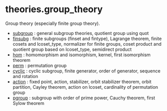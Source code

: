theories.group_theory
=====================

Group theory (especially finite group theory).

* [subgroup](subgroup.lean) : general subgroup theories, quotient group using quot
* [finsubg](finsubg.lean) : finite subgroups (finset and fintype), Lagrange theorem, finite cosets and lcoset_type, normalizer for finite groups, coset product and quotient group based on lcoset_type, semidirect product
* [hom](hom.lean) : homomorphism and isomorphism, kernel, first isomorphism theorem
* [perm](perm.lean) : permutation group
* [cyclic](cyclic.lean) : cyclic subgroup, finite generator, order of generator, sequence and rotation
* [action](action.lean)	: fixed point, action, stabilizer, orbit stabilizer theorem, orbit partition, Cayley theorem, action on lcoset, cardinality of permutation group
* [pgroup](pgroup.lean)	: subgroup with order of prime power, Cauchy theorem, first Sylow theorem